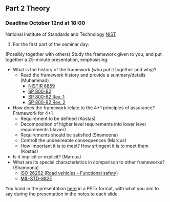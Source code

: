 ## Part 2 Theory

### Deadline October 12nd at 18:00

National Institute of Standards and Technology [NIST](https://www.nist.gov/timeline#event-774241)

1. For the first part of the seminar day:

(Possibly together with others) Study the framework given to you, and put together a 25-minute presentation, emphasising:
- What is the history of the framework (who put it together and why)?
  - Read the framework history and provide a summary/details (Muhammad)
    - [NISTIR 6859](https://csrc.nist.gov/publications/detail/nistir/6859/archive/2002-02-28)
    - [SP 800-82](https://csrc.nist.gov/publications/detail/sp/800-82/archive/2011-06-09)
    - [SP 800-82 Rev. 1](https://csrc.nist.gov/publications/detail/sp/800-82/rev-1/archive/2013-05-14)
    - [SP 800-82 Rev. 2](https://csrc.nist.gov/publications/detail/sp/800-82/rev-2/final)
- How does the framework relate to the 4+1 principles of assurance?
  Framework for 4+1
   - Requirement to be defined (Kostas)
   - Decomposition of higher level requirements into lower level requirements (Javier)
   - Requirements should be satisfied (Shamoona)
   - Controll the undesireable consequences (Marcus)
   - How important it is to meet? How srtingent it is to meet them (Kostas)
- Is it implicit or explicit? (Marcus)
- What are its special characteristics in comparison to other frameworks? (Shamoona)
   - [ISO 26262 (Road vehicles - Functional safety)](https://kaf.canvas.kth.se/browseandembed/index/media-redirect/entryid/0_6hoghtyc/showDescription/false/showTitle/false/showTags/false/showDuration/false/showOwner/false/showUploadDate/false/playerSize/608x402/playerSkin/23449749/thumbEmbed//autoPlay//startTime//endTime/)
   - [MIL-STD-882E](https://canvas.kth.se/courses/30073/files/4585842/download?download_frd=1)

You hand in the presentation [here](https://canvas.kth.se/courses/30073/assignments/176442) in a PPTx format, with what you aim to say during the presentation in the notes to each slide. 
